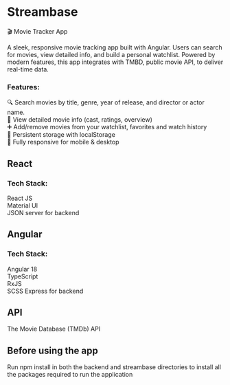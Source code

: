 # Streambase
🎬 Movie Tracker App

A sleek, responsive movie tracking app built with Angular. Users can search for movies, view detailed info, and build a personal watchlist. Powered by modern features, this app integrates with TMBD, public movie API, to deliver real-time data.

### Features:
🔍 Search movies by title, genre, year of release, and director or actor name.  
📄 View detailed movie info (cast, ratings, overview)  
➕ Add/remove movies from your watchlist, favorites and watch history  
💾 Persistent storage with localStorage  
📱 Fully responsive for mobile & desktop

## React
### Tech Stack:
React JS  
Material UI  
JSON server for backend  

## Angular
### Tech Stack:
Angular 18  
TypeScript  
RxJS  
SCSS
Express for backend

## API
The Movie Database (TMDb) API

## Before using the app
Run npm install in both the backend and streambase directories to install all the packages required to run the application

